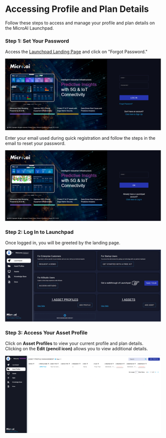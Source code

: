 # Accessing Profile and Plan Details

Follow these steps to access and manage your profile and plan details on the MicroAI Launchpad.

### Step 1: Set Your Password

Access the [Launchpad Landing Page](https://launchpad.micro.ai/auth/login) and click on "Forgot Password."

<img src="./images/Profile-Landing-Page.png" width="600" alt="Forgot Password Page">

Enter your email used during quick registration and follow the steps in the email to reset your password.

<img src="./images/Profile-Reset-Password.png" width="600" alt="Email Reset Instructions">

### Step 2: Log In to Launchpad

Once logged in, you will be greeted by the landing page.

<img src="./images/Profile-Home-Page.png" width="600" alt="Launchpad Landing Page">

### Step 3: Access Your Asset Profile

Click on **Asset Profiles** to view your current profile and plan details. Clicking on the **Edit (pencil icon)** allows you to view additional details.

<img src="./images/Profile-Page.png" width="600" alt="Asset Profile Overview">

